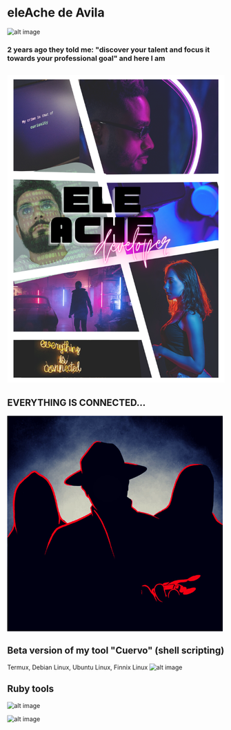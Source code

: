# eleAche de Avila

![alt image](wallpaper2.png)

### 2 years ago they told me: "discover your talent and focus it towards your professional goal" and here I am
![alt image](1.png)
---
## EVERYTHING IS CONNECTED...
![alt image](Untitled%20design(1).png)

## Beta version of my tool "Cuervo" (shell scripting)
Termux, Debian Linux, Ubuntu Linux, Finnix Linux
![alt image](https://github.com/LuisHDeAvila/pro-cuervo/blob/main/docs/cuervo.png)

## Ruby tools
![alt image](https://github.com/LuisHDeAvila/ruby-pentest/tree/main/01_rainbow_attack)

![alt image](https://github.com/LuisHDeAvila/ruby-pentest/tree/main/05_bannergrabbing)
